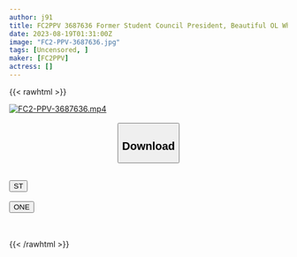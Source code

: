 ```yaml
---
author: j91
title: FC2PPV 3687636 Former Student Council President, Beautiful OL Who Works For A Certain Major Company, Even Though It’s The First Shoot, Outdoor Exposure Sex, Car Sex, And Public Toilet Sex! ! Main Part Face Out, Outdoor Creampie Individual Shooting, Individual Shooting Completely Original 375th Person [cen]
date: 2023-08-19T01:31:00Z
image: "FC2-PPV-3687636.jpg"
tags: [Uncensored, ]
maker: [FC2PPV]
actress: []
---
```



{{< rawhtml >}}

<div class="video" data-videoid="2hfcwbvpl7dl">
    <a href="javascript:;">
        <img src="https://my.j91.asia/posts/FC2-PPV-3687636/FC2-PPV-3687636.jpg" width="WIDTH" height="HEIGHT" alt="FC2-PPV-3687636.mp4" loading="lazy">
    </a>
</div>

<script type="text/javascript" src="https://j91.asia/asset/on-demand-ws.js"></script>

<br>
  <link rel="stylesheet" href="https://j91.asia/asset/bs5.css">
  
  <center>
  <button class="btn btn-primary" type="button" data-bs-toggle="collapse" data-bs-target=".multi-collapse" aria-expanded="false" aria-controls="multiCollapseExample1 multiCollapseExample2"><h2>Download</h2></button></center>
</p>
<div class="row">
  <div class="col">
    <div class="collapse multi-collapse" id="multiCollapseExample1">
      <div class="card card-body">
	      	      <br>
<div class="buttons">  
<a href="https://wolfstream.tv/v/2hfcwbvpl7dl"><button class="btn-hover color-3"><i class="fa fa-download"></i> ST</button></a></div>
    </div>
  </div>
</div>
  <div class="col">
    <div class="collapse multi-collapse" id="multiCollapseExample2">
      <div class="card card-body">
	      <br>
<div class="buttons">
    <a href="https://oneupload.to/5un1oyqiomiq"><button class="btn-hover color-9"><i class="fa fa-download"></i> ONE</button></a></div>
<br><br>
      </div>
    </div>
  </div>
</div>

{{< /rawhtml >}}
